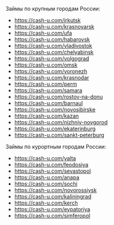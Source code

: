 Займы по крупным городам России:
<ul>
<li><a href="https://cash-u.com/irkutsk">https://cash-u.com/irkutsk</a></li>
<li><a href="https://cash-u.com/krasnoyarsk">https://cash-u.com/krasnoyarsk</a></li>
<li><a href="https://cash-u.com/ufa">https://cash-u.com/ufa</a></li>
<li><a href="https://cash-u.com/habarovsk">https://cash-u.com/habarovsk</a></li>
<li><a href="https://cash-u.com/vladivostok">https://cash-u.com/vladivostok</a></li>
<li><a href="https://cash-u.com/chelyabinsk">https://cash-u.com/chelyabinsk</a></li>
<li><a href="https://cash-u.com/volgograd">https://cash-u.com/volgograd</a></li>
<li><a href="https://cash-u.com/omsk">https://cash-u.com/omsk</a></li>
<li><a href="https://cash-u.com/voronezh">https://cash-u.com/voronezh</a></li>
<li><a href="https://cash-u.com/krasnodar">https://cash-u.com/krasnodar</a></li>
<li><a href="https://cash-u.com/perm">https://cash-u.com/perm</a></li>
<li><a href="https://cash-u.com/samara">https://cash-u.com/samara</a></li>
<li><a href="https://cash-u.com/rostov-na-donu">https://cash-u.com/rostov-na-donu</a></li>
<li><a href="https://cash-u.com/barnaul">https://cash-u.com/barnaul</a></li>
<li><a href="https://cash-u.com/novosibirsk">https://cash-u.com/novosibirskе</a></li>
<li><a href="https://cash-u.com/kazan">https://cash-u.com/kazan</a></li>
<li><a href="https://cash-u.com/nizhniy-novgorod">https://cash-u.com/nizhniy-novgorod</a></li>
<li><a href="https://cash-u.com/ekaterinburg">https://cash-u.com/ekaterinburg</a></li>
<li><a href="https://cash-u.com/sankt-peterburg">https://cash-u.com/sankt-peterburg</a></li>
</ul>
Займы по курортным городам России:
<ul>
<li><a href="https://cash-u.com/yalta">https://cash-u.com/yalta</a></li>
<li><a href="https://cash-u.com/feodosiya">https://cash-u.com/feodosiya</a></li>
<li><a href="https://cash-u.com/sevastopol">https://cash-u.com/sevastopol</a></li>
<li><a href="https://cash-u.com/anapa">https://cash-u.com/anapa</a></li>
<li><a href="https://cash-u.com/sochi">https://cash-u.com/sochi</a></li>
<li><a href="https://cash-u.com/novorossiysk">https://cash-u.com/novorossiysk</a></li>
<li><a href="https://cash-u.com/kaliningrad">https://cash-u.com/kaliningrad</a></li>
<li><a href="https://cash-u.com/kerch">https://cash-u.com/kerch</a></li>
<li><a href="https://cash-u.com/evpatoriya">https://cash-u.com/evpatoriya</a></li>
<li><a href="https://cash-u.com/simferopol">https://cash-u.com/simferopol</a></li>
</ul>
